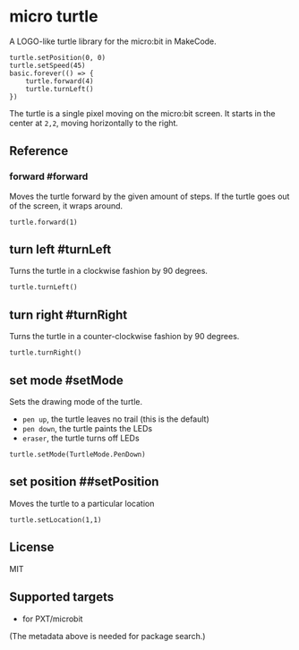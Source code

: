# micro turtle

A LOGO-like turtle library for the micro:bit in MakeCode.

```blocks
turtle.setPosition(0, 0)
turtle.setSpeed(45)
basic.forever(() => {
    turtle.forward(4)
    turtle.turnLeft()
})
```

The turtle is a single pixel moving on the micro:bit screen.
It starts in the center at ``2,2``, moving horizontally to the right.

## Reference

### forward #forward

Moves the turtle forward by the given amount of steps. If the turtle goes out of the screen, it wraps around.

```sig
turtle.forward(1)
```

## turn left #turnLeft

Turns the turtle in a clockwise fashion by 90 degrees.

```sig
turtle.turnLeft()
```


## turn right #turnRight

Turns the turtle in a counter-clockwise fashion by 90 degrees.

```sig
turtle.turnRight()
```

## set mode #setMode

Sets the drawing mode of the turtle.

* ``pen up``, the turtle leaves no trail (this is the default)
* ``pen down``, the turtle paints the LEDs
* ``eraser``, the turtle turns off LEDs

```sig
turtle.setMode(TurtleMode.PenDown)
```

## set position ##setPosition

Moves the turtle to a particular location

```sig
turtle.setLocation(1,1)
```

## License

MIT

## Supported targets

* for PXT/microbit

(The metadata above is needed for package search.)
